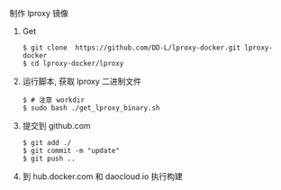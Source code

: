 制作 lproxy 镜像

1. Get

	```shell
	$ git clone  https://github.com/DD-L/lproxy-docker.git lproxy-docker
	$ cd lproxy-docker/lproxy
	```

2. 运行脚本, 获取 lproxy 二进制文件

	```shell
	$ # 注意 workdir
	$ sudo bash ./get_lproxy_binary.sh
	```

3. 提交到 github.com

	```shell
	$ git add ./
	$ git commit -m "update"
	$ git push ..
	```

4. 到 hub.docker.com 和 daocloud.io 执行构建

